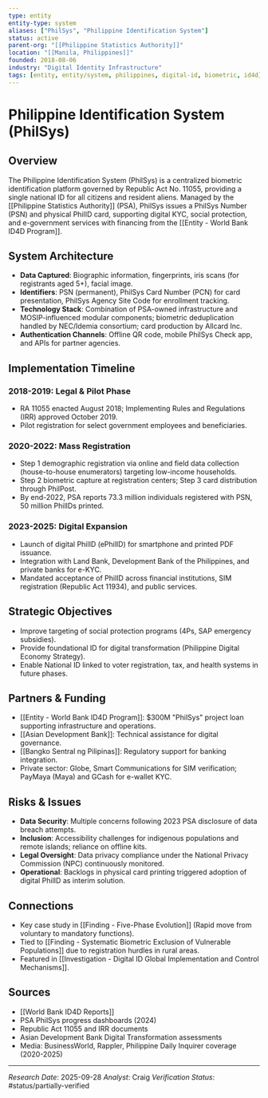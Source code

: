 ```yaml
---
type: entity
entity-type: system
aliases: ["PhilSys", "Philippine Identification System"]
status: active
parent-org: "[[Philippine Statistics Authority]]"
location: "[[Manila, Philippines]]"
founded: 2018-08-06
industry: "Digital Identity Infrastructure"
tags: [entity, entity/system, philippines, digital-id, biometric, id4d]
---
```


# Philippine Identification System (PhilSys)

## Overview
The Philippine Identification System (PhilSys) is a centralized biometric identification platform governed by Republic Act No. 11055, providing a single national ID for all citizens and resident aliens. Managed by the [[Philippine Statistics Authority]] (PSA), PhilSys issues a PhilSys Number (PSN) and physical PhilID card, supporting digital KYC, social protection, and e-government services with financing from the [[Entity - World Bank ID4D Program]].

## System Architecture
- **Data Captured**: Biographic information, fingerprints, iris scans (for registrants aged 5+), facial image.
- **Identifiers**: PSN (permanent), PhilSys Card Number (PCN) for card presentation, PhilSys Agency Site Code for enrollment tracking.
- **Technology Stack**: Combination of PSA-owned infrastructure and MOSIP-influenced modular components; biometric deduplication handled by NEC/Idemia consortium; card production by Allcard Inc.
- **Authentication Channels**: Offline QR code, mobile PhilSys Check app, and APIs for partner agencies.

## Implementation Timeline
### 2018-2019: Legal & Pilot Phase
- RA 11055 enacted August 2018; Implementing Rules and Regulations (IRR) approved October 2019.
- Pilot registration for select government employees and beneficiaries.

### 2020-2022: Mass Registration
- Step 1 demographic registration via online and field data collection (house-to-house enumerators) targeting low-income households.
- Step 2 biometric capture at registration centers; Step 3 card distribution through PhilPost.
- By end-2022, PSA reports 73.3 million individuals registered with PSN, 50 million PhilIDs printed.

### 2023-2025: Digital Expansion
- Launch of digital PhilID (ePhilID) for smartphone and printed PDF issuance.
- Integration with Land Bank, Development Bank of the Philippines, and private banks for e-KYC.
- Mandated acceptance of PhilID across financial institutions, SIM registration (Republic Act 11934), and public services.

## Strategic Objectives
- Improve targeting of social protection programs (4Ps, SAP emergency subsidies).
- Provide foundational ID for digital transformation (Philippine Digital Economy Strategy).
- Enable National ID linked to voter registration, tax, and health systems in future phases.

## Partners & Funding
- [[Entity - World Bank ID4D Program]]: $300M "PhilSys" project loan supporting infrastructure and operations.
- [[Asian Development Bank]]: Technical assistance for digital governance.
- [[Bangko Sentral ng Pilipinas]]: Regulatory support for banking integration.
- Private sector: Globe, Smart Communications for SIM verification; PayMaya (Maya) and GCash for e-wallet KYC.

## Risks & Issues
- **Data Security**: Multiple concerns following 2023 PSA disclosure of data breach attempts.
- **Inclusion**: Accessibility challenges for indigenous populations and remote islands; reliance on offline kits.
- **Legal Oversight**: Data privacy compliance under the National Privacy Commission (NPC) continuously monitored.
- **Operational**: Backlogs in physical card printing triggered adoption of digital PhilID as interim solution.

## Connections
- Key case study in [[Finding - Five-Phase Evolution]] (Rapid move from voluntary to mandatory functions).
- Tied to [[Finding - Systematic Biometric Exclusion of Vulnerable Populations]] due to registration hurdles in rural areas.
- Featured in [[Investigation - Digital ID Global Implementation and Control Mechanisms]].

## Sources
- [[World Bank ID4D Reports]]
- PSA PhilSys progress dashboards (2024)
- Republic Act 11055 and IRR documents
- Asian Development Bank Digital Transformation assessments
- Media: BusinessWorld, Rappler, Philippine Daily Inquirer coverage (2020-2025)

---
*Research Date*: 2025-09-28
*Analyst*: Craig
*Verification Status*: #status/partially-verified

